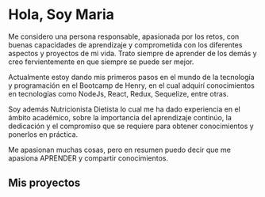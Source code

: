 #  Hola, Soy Maria

Me considero una persona responsable, apasionada por los retos, con buenas capacidades de aprendizaje y comprometida 
con los diferentes aspectos y proyectos de mi vida. Trato siempre de aprender de los demás y creo fervientemente en que siempre se puede ser mejor.

Actualmente estoy dando mis primeros pasos en el mundo de la tecnología y programación en el Bootcamp de Henry, en el cual adquirí conocimientos en tecnologías como NodeJs, React, Redux, Sequelize, entre otras. 

Soy además Nutricionista Dietista lo cual me ha dado experiencia en el ámbito académico, sobre la importancia del aprendizaje continúo, la dedicación y el compromiso que se requiere para obtener conocimientos y ponerlos en práctica.

Me apasionan muchas cosas, pero en resumen puedo decir que me apasiona APRENDER y compartir conocimientos.

## Mis proyectos



